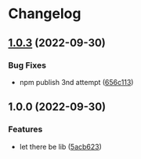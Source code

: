 # Changelog

## [1.0.3](https://github.com/tsukeero/anidb-udp-client/compare/v1.0.2...v1.0.3) (2022-09-30)


### Bug Fixes

* npm publish 3nd attempt ([656c113](https://github.com/tsukeero/anidb-udp-client/commit/656c113bfa9227424c83cb13b2b22b1da77d605b))


## 1.0.0 (2022-09-30)


### Features

* let there be lib ([5acb623](https://github.com/tsukeero/anidb-udp-client/commit/5acb623f47d77c487ccabec9bcde4093c3c7ff6d))
